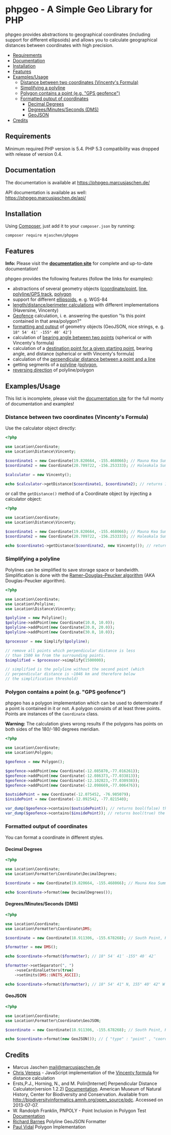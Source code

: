 # phpgeo - A Simple Geo Library for PHP

phpgeo provides abstractions to geographical coordinates (including support for different ellipsoids) and allows you to calculate geographical distances between coordinates with high precision.

<!-- MarkdownTOC autolink=true bracket=round depth=0 autoanchor=false -->

- [Requirements](#requirements)
- [Documentation](#documentation)
- [Installation](#installation)
- [Features](#features)
- [Examples/Usage](#examplesusage)
  - [Distance between two coordinates \(Vincenty's Formula\)](#distance-between-two-coordinates-vincentys-formula)
  - [Simplifying a polyline](#simplifying-a-polyline)
  - [Polygon contains a point \(e.g. "GPS geofence"\)](#polygon-contains-a-point-eg-gps-geofence)
  - [Formatted output of coordinates](#formatted-output-of-coordinates)
    - [Decimal Degrees](#decimal-degrees)
    - [Degrees/Minutes/Seconds \(DMS\)](#degreesminutesseconds-dms)
    - [GeoJSON](#geojson)
- [Credits](#credits)

<!-- /MarkdownTOC -->

## Requirements

Minimum required PHP version is 5.4. PHP 5.3 compatibility was dropped with release of version 0.4.

## Documentation

The documentation is available at https://phpgeo.marcusjaschen.de/

API documentation is available as well: https://phpgeo.marcusjaschen.de/api/

## Installation

Using [Composer](https://getcomposer.org), just add it to your `composer.json` by running:

```
composer require mjaschen/phpgeo
```

## Features

**Info:** Please visit the **[documentation site](https://phpgeo.marcusjaschen.de/)** for complete and up-to-date documentation!

phpgeo provides the following features (follow the links for examples):

- abstractions of several geometry objects ([coordinate/point](https://phpgeo.marcusjaschen.de/geometry/coordinate/),
  [line](https://phpgeo.marcusjaschen.de/geometry/line/),
  [polyline/GPS track](https://phpgeo.marcusjaschen.de/geometry/polyline/),
  [polygon](https://phpgeo.marcusjaschen.de/geometry/polygon/)
- support for different [ellipsoids](https://phpgeo.marcusjaschen.de/geometry/ellipsoid/), e. g. WGS-84
- [length/distance/perimeter calculations](https://phpgeo.marcusjaschen.de/calculations/distance/)
  with different implementations (Haversine, Vincenty)
- [Geofence](https://phpgeo.marcusjaschen.de/calculations/geofence/) calculation,
  i. e. answering the question "Is this point contained in that area/polygon?"
- [formatting and output](https://phpgeo.marcusjaschen.de/formatting/) of geometry objects
  (GeoJSON, nice strings, e. g. `18° 54′ 41″ -155° 40′ 42″`)
- calculation of [bearing angle between two points](https://phpgeo.marcusjaschen.de/calculations/bearing/#bearing-between-two-points)
  (spherical or with Vincenty's formula)
- calculation of a [destination point for a given starting point](https://phpgeo.marcusjaschen.de/calculations/bearing/#destination-point-for-given-bearing-and-distance),
  bearing angle, and distance (spherical or with Vincenty's formula)
- calculation of the [perpendicular distance between a point and a line](https://phpgeo.marcusjaschen.de/#_perpendicular_distance)
- getting segments of a [polyline](https://phpgeo.marcusjaschen.de/geometry/polyline/#segments)
  /[polygon](https://phpgeo.marcusjaschen.de/geometry/polygon/#segments),
- [reversing direction](https://phpgeo.marcusjaschen.de/geometry/polyline/#reverse-direction) 
  of polyline/polygon

## Examples/Usage

This list is incomplete, please visit the [documentation site](https://phpgeo.marcusjaschen.de/)
for the full monty of documentation and examples!

### Distance between two coordinates (Vincenty's Formula)

Use the calculator object directly:

```php
<?php

use Location\Coordinate;
use Location\Distance\Vincenty;

$coordinate1 = new Coordinate(19.820664, -155.468066); // Mauna Kea Summit
$coordinate2 = new Coordinate(20.709722, -156.253333); // Haleakala Summit

$calculator = new Vincenty();

echo $calculator->getDistance($coordinate1, $coordinate2); // returns 128130.850 (meters; ≈128 kilometers)
```

or call the `getDistance()` method of a Coordinate object by injecting a calculator object:

```php
<?php

use Location\Coordinate;
use Location\Distance\Vincenty;

$coordinate1 = new Coordinate(19.820664, -155.468066); // Mauna Kea Summit
$coordinate2 = new Coordinate(20.709722, -156.253333); // Haleakala Summit

echo $coordinate1->getDistance($coordinate2, new Vincenty()); // returns 128130.850 (meters; ≈128 kilometers)
```

### Simplifying a polyline

Polylines can be simplified to save storage space or bandwidth. Simplification is done with the [Ramer–Douglas–Peucker algorithm](https://en.wikipedia.org/wiki/Ramer–Douglas–Peucker_algorithm) (AKA Douglas-Peucker algorithm).

```php
<?php

use Location\Coordinate;
use Location\Polyline;
use Location\Distance\Vincenty;

$polyline = new Polyline();
$polyline->addPoint(new Coordinate(10.0, 10.0));
$polyline->addPoint(new Coordinate(20.0, 20.0));
$polyline->addPoint(new Coordinate(30.0, 10.0));

$processor = new Simplify($polyline);

// remove all points which perpendicular distance is less
// than 1500 km from the surrounding points.
$simplified = $processor->simplify(1500000);

// simplified is the polyline without the second point (which
// perpendicular distance is ~1046 km and therefore below
// the simplification threshold)
```

### Polygon contains a point (e.g. "GPS geofence")

phpgeo has a polygon implementation which can be used to determinate if a point is contained in it or not.
A polygon consists of at least three points. Points are instances of the `Coordinate` class.

**Warning:** The calculation gives wrong results if the polygons has points on both sides of the 180/-180 degrees meridian.

```php
<?php

use Location\Coordinate;
use Location\Polygon;

$geofence = new Polygon();

$geofence->addPoint(new Coordinate(-12.085870,-77.016261));
$geofence->addPoint(new Coordinate(-12.086373,-77.033813));
$geofence->addPoint(new Coordinate(-12.102823,-77.030938));
$geofence->addPoint(new Coordinate(-12.098669,-77.006476));

$outsidePoint = new Coordinate(-12.075452, -76.985079);
$insidePoint = new Coordinate(-12.092542, -77.021540);

var_dump($geofence->contains($outsidePoint)); // returns bool(false) the point is outside the polygon
var_dump($geofence->contains($insidePoint)); // returns bool(true) the point is inside the polygon
```

### Formatted output of coordinates

You can format a coordinate in different styles.

#### Decimal Degrees

```php
<?php

use Location\Coordinate;
use Location\Formatter\Coordinate\DecimalDegrees;

$coordinate = new Coordinate(19.820664, -155.468066); // Mauna Kea Summit

echo $coordinate->format(new DecimalDegrees());
```

#### Degrees/Minutes/Seconds (DMS)

```php
<?php

use Location\Coordinate;
use Location\Formatter\Coordinate\DMS;

$coordinate = new Coordinate(18.911306, -155.678268); // South Point, HI, USA

$formatter = new DMS();

echo $coordinate->format($formatter); // 18° 54′ 41″ -155° 40′ 42″

$formatter->setSeparator(", ")
    ->useCardinalLetters(true)
    ->setUnits(DMS::UNITS_ASCII);

echo $coordinate->format($formatter); // 18° 54' 41" N, 155° 40' 42" W
```

#### GeoJSON

```php
<?php

use Location\Coordinate;
use Location\Formatter\Coordinate\GeoJSON;

$coordinate = new Coordinate(18.911306, -155.678268); // South Point, HI, USA

echo $coordinate->format(new GeoJSON()); // { "type" : "point" , "coordinates" : [ -155.678268, 18.911306 ] }
```


## Credits

* Marcus Jaschen <mail@marcusjaschen.de>
* [Chris Veness](http://www.movable-type.co.uk/scripts/latlong-vincenty.html) - JavaScript implementation of the [Vincenty formula](http://en.wikipedia.org/wiki/Vincenty%27s_formulae) for distance calculation
* Ersts,P.J., Horning, N., and M. Polin[Internet] Perpendicular Distance Calculator(version 1.2.2) [Documentation](http://biodiversityinformatics.amnh.org/open_source/pdc/documentation.php). American Museum of Natural History, Center for Biodiversity and Conservation. Available from http://biodiversityinformatics.amnh.org/open_source/pdc. Accessed on 2013-07-07.
* W. Randolph Franklin, PNPOLY - Point Inclusion in Polygon Test [Documentation](http://www.ecse.rpi.edu/Homepages/wrf/Research/Short_Notes/pnpoly.html)
* [Richard Barnes](https://github.com/r-barnes) Polyline GeoJSON Formatter
* [Paul Vidal](https://github.com/paulvl) Polygon Implementation

